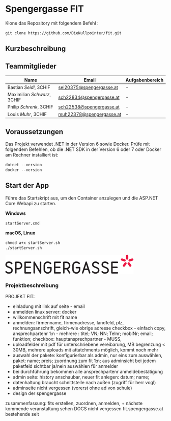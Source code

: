 # Spengergasse FIT

Klone das Repository mit folgendem Befehl :

```
git clone https://github.com/DieNullpointer/fit.git
```

## Kurzbeschreibung

## Teammitglieder

| Name                        | Email                    | Aufgabenbereich |
| --------------------------- | ------------------------ | --------------- |
| Bastian _Seidl_, 3CHIF      | sei20375@spengergasse.at | -               |
| Maximilian _Schwarz_, 3CHIF | sch22834@spengergasse.at | -               |
| Philip _Schrenk_, 3CHIF     | sch22538@spengergasse.at | -               |
| Louis _Muhr_, 3CHIF         | muh22378@spengergasse.at | -               |

## Voraussetzungen

Das Projekt verwendet .NET in der Version 6 sowie Docker. Prüfe mit folgendem Befehlen, ob die .NET
SDK in der Version 6 oder 7 oder Docker am Rechner installiert ist:

```
dotnet --version
docker --version
```

## Start der App

Führe das Startskript aus, um den Container anzulegen und die ASP.NET Core Webapi zu starten.

**Windows**

```
startServer.cmd
```

**macOS, Linux**

```
chmod a+x startServer.sh
./startServer.sh
```

![](./spengerlogo.svg)

### Projektbeschreibung

PROJEKT FIT:

- einladung mit link auf seite - email
- anmelden linux server: docker
- willkommenschrift mit fit name
- anmelden: firmenname, firmenadresse, landfeld, plz, rechnungsanschrift, gleich-wie obrige adresse checkbox - einfach copy,
  ansprechpartenr 1:n - mehrere : titel; VN; NN; Telnr; moblNr; email; funktion; checkbox: hauptansprechpartner - MUSS,
- uploadfelder mit pdf für unterschriebene vereibarung, MB begrenzung < 30MB, mehrere uploads mit attatchments möglich, kommt noch mehr
- auswahl der pakete: konfigurierbar als admin, nur eins zum auswählen,
  paket: name; preis; zuordnung zum fit 1:n;
  aus adminsicht bei jedem paketfeld sichtbar ja/nein auswählen für anmelder
- bei durchführung bekommen alle ansprechpartenr anmeldebestätigung
- admin seite: history anschaubar, neuer fit anlegen: datum; name;
- datenhaltung braucht schnittstelle nach außen (zugriff für herr vogl)
- adminseite nicht vergessen (vorerst ohne ad von schule)
- design der spengergasse

zusammenfassung:
fits erstellen, zuordnen, anmelden, + nächste kommende veranstaltung sehen
DOCS nicht vergessen
fit.spengergasse.at bestehende seit
